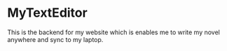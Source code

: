 # MyTextEditor
This is the backend for my website which is enables me to write my novel anywhere and sync to my laptop.
